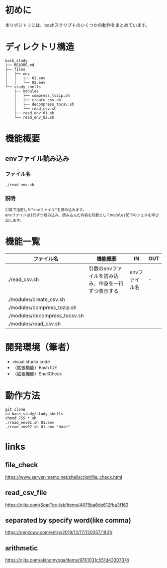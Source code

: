 # 初めに
本リポジトリには、bashスクリプトのいくつかの動作をまとめています。<br>

# ディレクトリ構造
~~~
bash_study
├── README.md
├── files
│   ├── env
│   │   ├── 01.env
│   │   └── 02.env
└── study_shells
    ├── modules
    │   ├── compress_tozip.sh
    │   ├── create_csv.sh
    │   ├── decompress_tocsv.sh
    │   └── read_csv.sh
    ├── read_env_01.sh
    └── read_env_02.sh
~~~

# 機能概要
## envファイル読み込み
### ファイル名
    ./read_env.sh

### 説明
    引数で指定した"envファイル"を読み込みます。
    envファイルは1行ずつ読み込み、読み込んだ内容を引数としてmodules配下のシェルを呼び出します。



# 機能一覧
| ファイル名 | 機能概要 | IN | OUT |
| ---- | ---- | ---- | ---- |
| ./read_csv.sh | 引数のenvファイルを読み込み、中身を一行ずつ表示する  | envファイル名 | - |
| ./modules/create_csv.sh |  |  |  |
| ./modules/compress_tozip.sh |  |  |  |
| ./modules/decompress_tocsv.sh |  |  |  |
| ./modules/read_csv.sh |  |  |  |


# 開発環境（筆者）
- visual studio code
- （拡張機能）Bash IDE
- （拡張機能）ShellCheck


# 動作方法
``` linux
git clone 
cd bash_study/study_shells
chmod 755 *.sh
./read_env01.sh 01.env
./read_env02.sh 01.env "date"
```


# links
## file_check
https://www.server-memo.net/shellscript/file_check.html

## read_csv_file
https://qiita.com/SoarTec-lab/items/4475ba6de612fba3f163

## separated by specify word(like comma)
https://genzouw.com/entry/2019/12/17/120057/1831/

## arithmetic
https://qiita.com/akinomyoga/items/9761031c551d43307374

#
